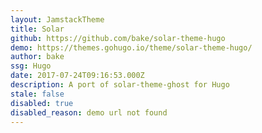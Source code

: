 ```yaml
---
layout: JamstackTheme
title: Solar
github: https://github.com/bake/solar-theme-hugo
demo: https://themes.gohugo.io/theme/solar-theme-hugo/
author: bake
ssg: Hugo
date: 2017-07-24T09:16:53.000Z
description: A port of solar-theme-ghost for Hugo
stale: false
disabled: true
disabled_reason: demo url not found
---
```

